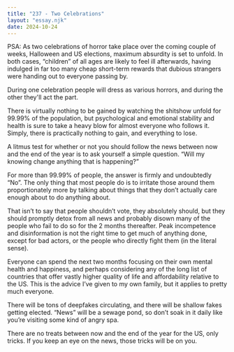 ```yaml
---
title: "237 - Two Celebrations"
layout: "essay.njk"
date: 2024-10-24
---
```


PSA: As two celebrations of horror take place over the coming couple of weeks, Halloween and US elections, maximum absurdity is set to unfold. In both cases, “children” of all ages are likely to feel ill afterwards, having indulged in far too many cheap short-term rewards that dubious strangers were handing out to everyone passing by.

During one celebration people will dress as various horrors, and during the other they'll act the part.

There is virtually nothing to be gained by watching the shitshow unfold for 99.99% of the population, but psychological and emotional stability and health is sure to take a heavy blow for almost everyone who follows it. Simply, there is practically nothing to gain, and everything to lose.

A litmus test for whether or not you should follow the news between now and the end of the year is to ask yourself a simple question. “Will my knowing change anything that is happening?” 

For more than 99.99% of people, the answer is firmly and undoubtedly “No”. The only thing that most people do is to irritate those around them proportionately more by talking about things that they don’t actually care enough about to do anything about.
 
That isn’t to say that people shouldn’t vote, they absolutely should, but they should promptly detox from all news and probably disown many of the people who fail to do so for the 2 months thereafter. Peak incompetence and disinformation is not the right time to get much of anything done, except for bad actors, or the people who directly fight them (in the literal sense).

Everyone can spend the next two months focusing on their own mental health and happiness, and perhaps considering any of the long list of countries that offer vastly higher quality of life and affordability relative to the US. This is the advice I’ve given to my own family, but it applies to pretty much everyone.

There will be tons of deepfakes circulating, and there will be shallow fakes getting elected. “News” will be a sewage pond, so don’t soak in it daily like you’re visiting some kind of angry spa. 

There are no treats between now and the end of the year for the US, only tricks. If you keep an eye on the news, those tricks will be on you.

